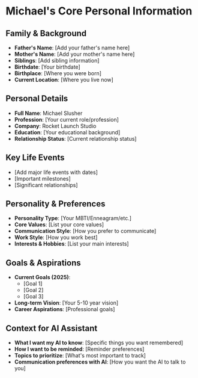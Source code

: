 
# Michael's Core Personal Information

## Family & Background
- **Father's Name**: [Add your father's name here]
- **Mother's Name**: [Add your mother's name here]
- **Siblings**: [Add sibling information]
- **Birthdate**: [Your birthdate]
- **Birthplace**: [Where you were born]
- **Current Location**: [Where you live now]

## Personal Details
- **Full Name**: Michael Slusher
- **Profession**: [Your current role/profession]
- **Company**: Rocket Launch Studio
- **Education**: [Your educational background]
- **Relationship Status**: [Current relationship status]

## Key Life Events
- [Add major life events with dates]
- [Important milestones]
- [Significant relationships]

## Personality & Preferences
- **Personality Type**: [Your MBTI/Enneagram/etc.]
- **Core Values**: [List your core values]
- **Communication Style**: [How you prefer to communicate]
- **Work Style**: [How you work best]
- **Interests & Hobbies**: [List your main interests]

## Goals & Aspirations
- **Current Goals (2025)**:
  - [Goal 1]
  - [Goal 2]
  - [Goal 3]
- **Long-term Vision**: [Your 5-10 year vision]
- **Career Aspirations**: [Professional goals]

## Context for AI Assistant
- **What I want my AI to know**: [Specific things you want remembered]
- **How I want to be reminded**: [Reminder preferences]
- **Topics to prioritize**: [What's most important to track]
- **Communication preferences with AI**: [How you want the AI to talk to you]
